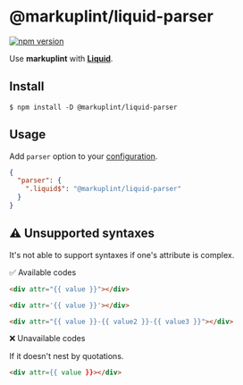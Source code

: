# @markuplint/liquid-parser

[![npm version](https://badge.fury.io/js/%40markuplint%2Fliquid-parser.svg)](https://www.npmjs.com/package/@markuplint/liquid-parser)

Use **markuplint** with [**Liquid**](https://liquidjs.com/).

## Install

```shell
$ npm install -D @markuplint/liquid-parser
```

## Usage

Add `parser` option to your [configuration](https://markuplint.dev/configuration/#properties/parser).

```json
{
  "parser": {
    ".liquid$": "@markuplint/liquid-parser"
  }
}
```

## :warning: Unsupported syntaxes

It's not able to support syntaxes if one's attribute is complex.

✅ Available codes

```html
<div attr="{{ value }}"></div>
```

<!-- prettier-ignore-start -->
```html
<div attr='{{ value }}'></div>
```
<!-- prettier-ignore-end -->

```html
<div attr="{{ value }}-{{ value2 }}-{{ value3 }}"></div>
```

❌ Unavailable codes

If it doesn't nest by quotations.

<!-- prettier-ignore-start -->
```html
<div attr={{ value }}></div>
```
<!-- prettier-ignore-end -->
